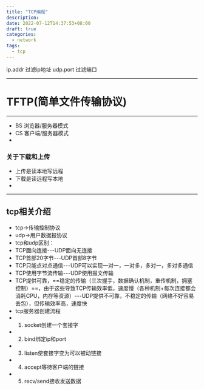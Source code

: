 ```yaml
---
title: "TCP编程"
description: 
date: 2022-07-12T14:37:53+08:00
draft: true
categories:
  - network
tags:
  - tcp
---
```


ip.addr 过滤ip地址
udp.port 过滤端口

<!--more-->

----
# TFTP(简单文件传输协议)
----
- BS 浏览器/服务器模式
- CS 客户端/服务器模式
- 
### 关于下载和上传
- 上传是读本地写远程
- 下载是读远程写本地
- 
---

## tcp相关介绍
- tcp->传输控制协议
- udp->用户数据报协议
- tcp和udp区别：
- TCP面向连接---UDP面向无连接
- TCP首部20字节---UDP首部8字节
- TCP只能点对点通信---UDP可以实现一对一，一对多，多对一，多对多通信
- TCP使用字节流传输---UDP使用报文传输
- TCP提供可靠，==稳定的传输（三次握手，数据确认机制，重传机制，拥塞控制）==，由于这些导致TCP传输效率低，速度慢（各种机制+每次连接都会消耗CPU，内存等资源）---UDP提供不可靠，不稳定的传输（网络不好容易丢包），但传输效率高，速度快
- tcp服务器创建流程
- 1.	socket创建一个套接字
- 2.	bind绑定ip和port
- 3.	listen使套接字变为可以被动链接
- 4.	accept等待客户端的链接
- 5.	recv/send接收发送数据